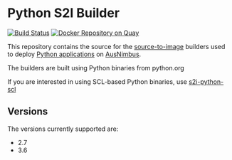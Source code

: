 # Python S2I Builder

[![Build Status](https://travis-ci.org/ausnimbus/s2i-python.svg?branch=master)](https://travis-ci.org/ausnimbus/s2i-python)
[![Docker Repository on Quay](https://quay.io/repository/ausnimbus/s2i-python/status "Docker Repository on Quay")](https://quay.io/repository/ausnimbus/s2i-python)

This repository contains the source for the [source-to-image](https://github.com/openshift/source-to-image)
builders used to deploy [Python applications](https://www.ausnimbus.com.au/languages/python/)
on [AusNimbus](https://www.ausnimbus.com.au/).

The builders are built using Python binaries from python.org

If you are interested in using SCL-based Python binaries, use [s2i-python-scl](https://github.com/ausnimbus/s2i-python-scl)

## Versions

The versions currently supported are:

- 2.7
- 3.6
